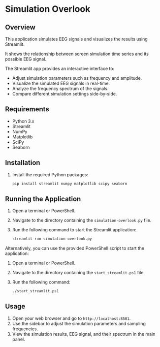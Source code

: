 # Simulation Overlook

## Overview

This application simulates EEG signals and visualizes the results using Streamlit.

It shows the relationship between screen simulation time series and its possible EEG signal.

The Streamlit app provides an interactive interface to:

- Adjust simulation parameters such as frequency and amplitude.
- Visualize the simulated EEG signals in real-time.
- Analyze the frequency spectrum of the signals.
- Compare different simulation settings side-by-side.

## Requirements

- Python 3.x
- Streamlit
- NumPy
- Matplotlib
- SciPy
- Seaborn

## Installation

1. Install the required Python packages:

    ```sh
    pip install streamlit numpy matplotlib scipy seaborn
    ```

## Running the Application

1. Open a terminal or PowerShell.
2. Navigate to the directory containing the `simulation-overlook.py` file.
3. Run the following command to start the Streamlit application:

    ```sh
    streamlit run simulation-overlook.py
    ```

Alternatively, you can use the provided PowerShell script to start the application:

1. Open a terminal or PowerShell.
2. Navigate to the directory containing the `start_streamlit.ps1` file.
3. Run the following command:

    ```sh
    ./start_streamlit.ps1
    ```

## Usage

1. Open your web browser and go to `http://localhost:8501`.
2. Use the sidebar to adjust the simulation parameters and sampling frequencies.
3. View the simulation results, EEG signal, and their spectrum in the main panel.